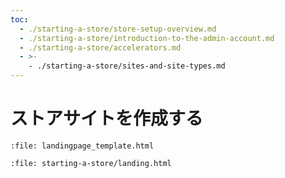 ```yaml
---
toc:
  - ./starting-a-store/store-setup-overview.md
  - ./starting-a-store/introduction-to-the-admin-account.md
  - ./starting-a-store/accelerators.md
  - >-
    - ./starting-a-store/sites-and-site-types.md
---
```

# ストアサイトを作成する

```{raw} html
:file: landingpage_template.html
```

```{raw} html
:file: starting-a-store/landing.html
```
